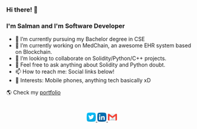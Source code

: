 ### Hi there! 👋

### I'm Salman and I'm Software Developer

- 🌱 I’m currently pursuing my Bachelor degree in CSE
- 🔭 I’m currently working on MedChain, an awesome EHR system based on Blockchain.
- 👯 I’m looking to collaborate on Solidity/Python/C++ projects.
- 💬 Feel free to ask anything about Solidity and Python doubt.
- 📫 How to reach me: Social links below!
- :bowling: Interests: Mobile phones, anything tech basically xD

🌎 Check my [portfolio](!)

<div align="center" style="padding: 25px 0;">
    <a href="https://twitter.com/Salman_A09">
    <img src="https://github.com/salman-ar-sar/salman-ar-sar/blob/main/assests/twitter.png" alt="Follow me on twitter"  width="24" height="24">
    </a>
    <a href="https://www.linkedin.com/in/salman-ar/">
        <img src="https://github.com/salman-ar-sar/salman-ar-sar/blob/main/assests/linkedin.png" alt="Connect on Linkedin" width="24" height="24">
    </a>
    <a href="mailto:salman.a.mec@gmail.com">
        <img src="https://github.com/salman-ar-sar/salman-ar-sar/blob/main/assests/gmail.png" alt="Email me" width="24" height="24">
    </a>
</div>
